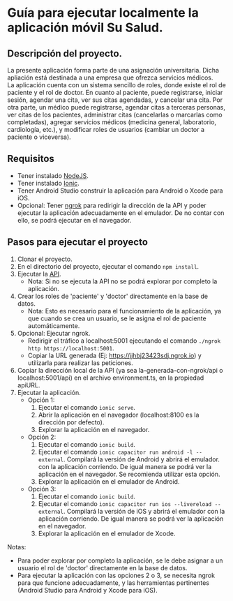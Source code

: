 # Guía para ejecutar localmente la aplicación móvil Su Salud.

## Descripción del proyecto.
La presente aplicación forma parte de una asignación universitaria. Dicha apliación está destinada a una empresa que ofrezca servicios médicos.  
La aplicación cuenta con un sistema sencillo de roles, donde existe el rol de paciente y el rol de doctor. En cuanto al paciente, puede registrarse, iniciar sesión, agendar una cita, ver sus citas agendadas, y cancelar una cita. Por otra parte, un médico puede registrarse, agendar citas a terceras personas, ver citas de los pacientes, administrar citas (cancelarlas o marcarlas como completadas), agregar servicios médicos (medicina general, laboratorio, cardiología, etc.), y modificar roles de usuarios (cambiar un doctor a paciente o viceversa).  

## Requisitos
 * Tener instalado [NodeJS](https://nodejs.org/en/download/).
 * Tener instalado [Ionic](https://ionicframework.com/docs/intro/cli).
 * Tener Android Studio construir la aplicación para Android o Xcode para iOS.
 * Opcional: Tener [ngrok](https://dashboard.ngrok.com/get-started/setup) para redirigir la dirección de la API y poder ejecutar la aplicación adecuadamente en el emulador.  De no contar con ello, se podrá ejecutar en el navegador.

## Pasos para ejecutar el proyecto
 1. Clonar el proyecto.
 2. En el directorio del proyecto, ejecutar el comando `npm install`.
 3. Ejecutar la [API](https://github.com/alvifa604/appointments-app-u/blob/master/README.md).
    * Nota: Si no se ejecuta la API no se podrá explorar por completo la aplicación.
 4. Crear los roles de 'paciente' y 'doctor' directamente en la base de datos.
    * Nota: Esto es necesario para el funcionamiento de la aplicación, ya que cuando se crea un usuario, se le asigna el rol de paciente automáticamente. 
 5. Opcional: Ejecutar ngrok.
    * Redirigir el tráfico a localhost:5001 ejecutando el comando `./ngrok http https://localhost:5001`.
    * Copiar la URL generada (Ej: https://jjhbj23423sdj.ngrok.io) y utilizarla para realizar las peticiones.
 6. Copiar la dirección local de la API (ya sea la-generada-con-ngrok/api o localhost:5001/api) en el archivo environment.ts, en la propiedad apiURL.
 7. Ejecutar la aplicación.
    * Opción 1:
      1. Ejecutar el comando `ionic serve`.
      2. Abrir la aplicación en el navegador (localhost:8100 es la dirección por defecto).
      3. Explorar la aplicación en el navegador.
    * Opción 2:
      1. Ejecutar el comando `ionic build`.
      2. Ejecutar el comando `ionic capacitor run android -l --external`. Compilará la versión de Android y abrirá el emulador. con la aplicación corriendo. De igual manera se podrá ver la aplicación en el navegador.  Se recomienda utilizar esta opción.
      3. Explorar la aplicación en el emulador de Android.
    * Opción 3:
      1. Ejecutar el comando `ionic build`.
      2. Ejecutar el comando `ionic capacitor run ios --livereload --external`. Compilará la versión de iOS y abrirá el emulador con la aplicación corriendo. De igual manera se podrá ver la aplicación en el navegador.
      3. Explorar la aplicación en el emulador de Xcode.  
      
Notas: 
* Para poder explorar por completo la aplicación, se le debe asignar a un usuario el rol de 'doctor' directamente en la base de datos.
* Para ejecutar la aplicación con las opciones 2 o 3, se necesita ngrok para que funcione adecuadamente, y las herramientas pertinentes (Android Studio para Android y Xcode para iOS).
